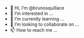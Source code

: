 - 👋 Hi, I’m @brunosquillace
- 👀 I’m interested in ...
- 🌱 I’m currently learning ...
- 💞️ I’m looking to collaborate on ...
- 📫 How to reach me ...

<!---
brunosquillace/brunosquillace is a ✨ special ✨ repository because its `README.md` (this file) appears on your GitHub profile.
You can click the Preview link to take a look at your changes.
--->
